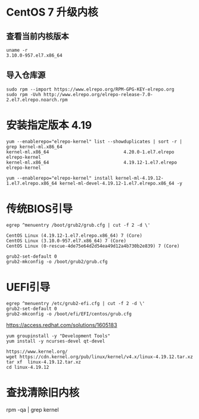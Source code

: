 # CentOS 7 升级内核

## 查看当前内核版本
```
uname -r
3.10.0-957.el7.x86_64
```
## 导入仓库源
```
sudo rpm --import https://www.elrepo.org/RPM-GPG-KEY-elrepo.org
sudo rpm -Uvh http://www.elrepo.org/elrepo-release-7.0-2.el7.elrepo.noarch.rpm
```

# 安装指定版本 4.19
```
yum --enablerepo="elrepo-kernel" list --showduplicates | sort -r | grep kernel-ml.x86_64
kernel-ml.x86_64                            4.20.0-1.el7.elrepo        elrepo-kernel
kernel-ml.x86_64                            4.19.12-1.el7.elrepo       elrepo-kernel

yum --enablerepo="elrepo-kernel" install kernel-ml-4.19.12-1.el7.elrepo.x86_64 kernel-ml-devel-4.19.12-1.el7.elrepo.x86_64 -y
```
# 传统BIOS引导

```
egrep ^menuentry /boot/grub2/grub.cfg | cut -f 2 -d \'

CentOS Linux (4.19.12-1.el7.elrepo.x86_64) 7 (Core)
CentOS Linux (3.10.0-957.el7.x86_64) 7 (Core)
CentOS Linux (0-rescue-4de75e64d2d54ea49d12a4b730b2e839) 7 (Core)
```

```
grub2-set-default 0
grub2-mkconfig -o /boot/grub2/grub.cfg
```

# UEFI引导
```
egrep ^menuentry /etc/grub2-efi.cfg | cut -f 2 -d \' 
grub2-set-default 0
grub2-mkconfig -o /boot/efi/EFI/centos/grub.cfg
```

https://access.redhat.com/solutions/1605183


```
yum groupinstall -y "Development Tools" 
yum install -y ncurses-devel qt-devel

https://www.kernel.org/
wget https://cdn.kernel.org/pub/linux/kernel/v4.x/linux-4.19.12.tar.xz
tar xf  linux-4.19.12.tar.xz 
cd linux-4.19.12
```

# 查找清除旧内核 
rpm -qa | grep kernel



